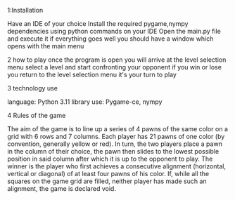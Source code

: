 1:Installation

Have an IDE of your choice
Install the required pygame,nympy dependencies using python commands on your IDE
Open the main.py file and execute it if everything goes well you should have a window which opens with the main menu

2 how to play
once the program is open you will arrive at the level selection menu
select a level and start confronting your opponent
if you win or lose you return to the level selection menu
it's your turn to play

3 technology use

language: Python 3.11
library use: Pygame-ce, nympy

4 Rules of the game

The aim of the game is to line up a series of 4 pawns of the same color on a grid with 6 rows and 7 columns. Each player has 21 pawns of one color (by convention, generally yellow or red). In turn, the two players place a pawn in the column of their choice, the pawn then slides to the lowest possible position in said column after which it is up to the opponent to play. The winner is the player who first achieves a consecutive alignment (horizontal, vertical or diagonal) of at least four pawns of his color. If, while all the squares on the game grid are filled, neither player has made such an alignment, the game is declared void.